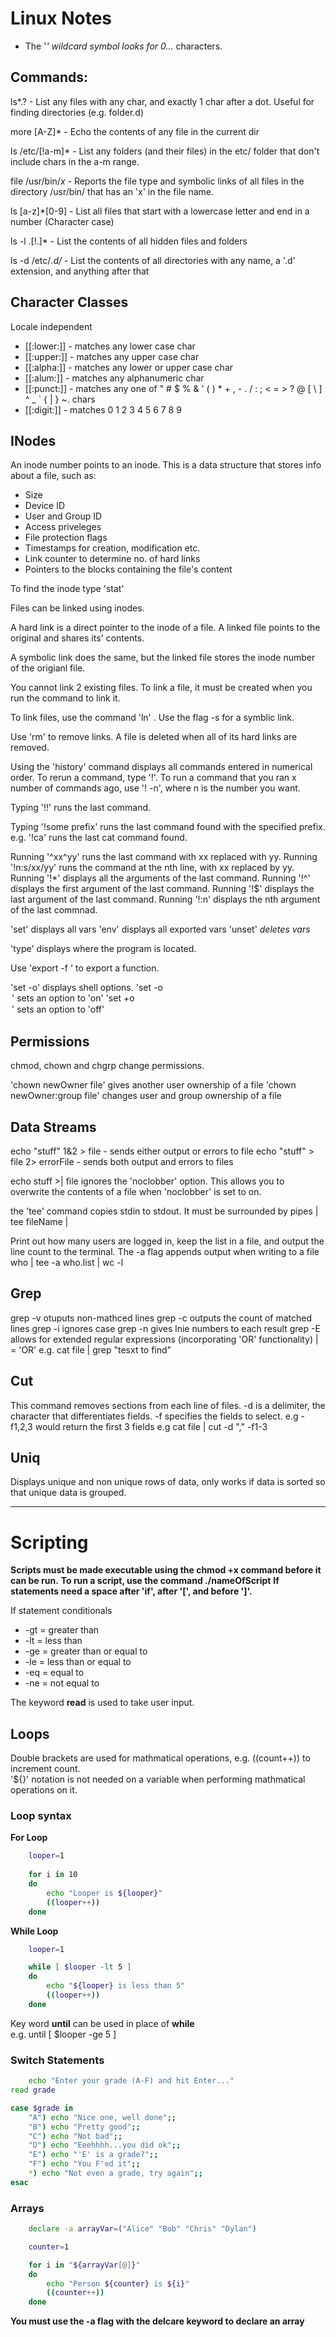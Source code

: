 # Linux Notes

* The '*' wildcard symbol looks for 0...* characters.

## Commands:

ls*.? - List any files with any char, and exactly 1 char after a dot. Useful for finding directories (e.g. folder.d)

more [A-Z]* - Echo the contents of any file in the current dir

ls /etc/[!a-m]* - List any folders (and their files) in the etc/ folder that don't include chars in the a-m range.

file /usr/bin/*x* - Reports the file type and symbolic links of all files in the directory /usr/bin/ that has an 'x' in the file name.

ls [a-z]*[0-9] - List all files that start with a lowercase letter and end in a number (Character case)

ls -l .[!.]* - List the contents of all hidden files and folders

ls -d /etc/*.d/* - List the contents of all directories with any name, a '.d' extension, and anything after that

## Character Classes
Locale independent
  * [[:lower:]] - matches any lower case char
  * [[:upper:]] - matches any upper case char
  * [[:alpha:]] - matches any lower or upper case char
  * [[:alum:]]  - matches any alphanumeric char
  * [[:punct:]] - matches any one of  " # $ % & ' ( ) * + , - . / : ; < = > ? @ [ \ ] ^ _ ` { | } ~. chars
  * [[:digit:]] - matches 0 1 2 3 4 5 6 7 8 9

## INodes

An inode number points to an inode. This is a data structure that stores info about a file, such as:
  * Size
  * Device ID
  * User and Group ID
  * Access priveleges
  * File protection flags
  * Timestamps for creation, modification etc.
  * Link counter to determine no. of hard links
  * Pointers to the blocks containing the file's content

To find the inode type 'stat' <filename>

Files can be linked using inodes.

A hard link is a direct pointer to the inode of a file. A linked file points to the original and shares its' contents.

A symbolic link does the same, but the linked file stores the inode number of the origianl file.

You cannot link 2 existing files. To link a file, it must be created when you run the command to link it.

To link files, use the command 'ln' <file1> <file2>. Use the flag -s for a symblic link.

Use 'rm' to remove links. A file is deleted when all of its hard links are removed.

Using the 'history' command displays all commands entered in numerical order. To rerun a command, type '!<number>'. To run a command that you ran x number of commands ago, use '! -n', where n is the number you want.

Typing '!!' runs the last command.

Typing '!some prefix' runs the last command found with the specified prefix. e.g. '!ca' runs the last cat command found.

Running '^xx^yy' runs the last command with xx replaced with yy.
Running '!n:s/xx/yy' runs the command at the nth line, with xx replaced by yy.
Running '!*' displays all the arguments of the last command.
Running '!^' displays the first argument of the last command.
Running '!$' displays the last argument of the last command.
Running '!:n' displays the nth argument of the last commnad.

'set' displays all vars
'env' displays all exported vars
'unset' <var> deletes vars

'type'<program> displays where the program is located.

Use 'export -f <function name>' to export a function.

'set -o' displays shell options.
'set -o <option name>' sets an option to 'on'
'set +o <option name>' sets an option to 'off'

## Permissions

chmod, chown and chgrp change permissions.

'chown newOwner file' gives another user ownership of a file
'chown newOwner:group file' changes user and group ownership of a file

## Data Streams

echo "stuff" 1&2 > file - sends either output or errors to file
echo "stuff" > file 2> errorFile - sends both output and errors to files

echo stuff >| file ignores the 'noclobber' option. This allows you to overwrite the contents of a file when 'noclobber' is set to on.

the 'tee' command copies stdin to stdout. It must be surrounded by pipes | tee fileName |

Print out how many users are logged in, keep the list in a file, and output the line count to the terminal.
The -a flag appends output when writing to a file
who | tee -a who.list | wc -l

## Grep

grep -v otuputs non-mathced lines
grep -c outputs the count of matched lines
grep -i ignores case
grep -n gives lnie numbers to each result
grep -E allows for extended regular expressions (incorporating 'OR' functionality) | = 'OR'
e.g. cat file | grep "tesxt to find"

## Cut

This command removes sections from each line of files.
-d is a delimiter, the character that differentiates fields.
-f specifies the fields to select. e.g -f1,2,3 would return the first 3 fields
e.g cat file | cut -d "," -f1-3

## Uniq

Displays unique and non unique rows of data, only works if data is sorted so that unique data is grouped.

----------------------------------------------------------------------------------------------------

# Scripting

**Scripts must be made executable using the chmod +x command before it can be run.**
**To run a script, use the command ./nameOfScript**
**If statements need a space after 'if', after '[', and before ']'.**

If statement conditionals
  - -gt = greater than
  - -lt = less than
  - -ge = greater than or equal to
  - -le = less than or equal to
  - -eq = equal to
  - -ne = not equal to

The keyword **read** is used to take user input.

## Loops

Double brackets are used for mathmatical operations, e.g. ((count++)) to increment count.  
'${}' notation is not needed on a variable when performing mathmatical operations on it.  

### Loop syntax

**For Loop**

```bash
    looper=1
    
    for i in 10
    do
        echo "Looper is ${looper}"
        ((looper++))
    done
```

**While Loop**

```bash
    looper=1

    while [ $looper -lt 5 ]
    do
        echo "${looper} is less than 5"
        ((looper++))
    done
```

Key word **until** can be used in place of **while**  
e.g. until [ $looper -ge 5 ] 

### Switch Statements

```bash
    echo "Enter your grade (A-F) and hit Enter..."
read grade

case $grade in
    "A") echo "Nice one, well done";;
    "B") echo "Pretty good";;
    "C") echo "Not bad";;
    "D") echo "Eeehhhh...you did ok";;
    "E") echo "'E' is a grade?";;
    "F") echo "You F'ed it";;
    *) echo "Not even a grade, try again";;
esac
```

### Arrays

```bash
    declare -a arrayVar=("Alice" "Bob" "Chris" "Dylan")

    counter=1

    for i in "${arrayVar[@]}"
    do
        echo "Person ${counter} is ${i}"
        ((counter++))
    done
```
**You must use the -a flag with the delcare keyword to declare an array**  


